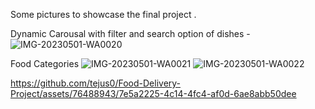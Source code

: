 Some pictures to showcase the final project .

Dynamic Carousal with filter and search option of dishes  -
![IMG-20230501-WA0020](https://github.com/tejus0/Food-Delivery-Project/assets/76488943/eb373a62-b2b6-4183-be4e-9ea2632d899e)

Food Categories
![IMG-20230501-WA0021](https://github.com/tejus0/Food-Delivery-Project/assets/76488943/8cc05426-67da-4788-aacb-1addff0d245a)
![IMG-20230501-WA0022](https://github.com/tejus0/Food-Delivery-Project/assets/76488943/5f4f6703-de94-4cb5-9dd4-7cb8415491e8)



https://github.com/tejus0/Food-Delivery-Project/assets/76488943/7e5a2225-4c14-4fc4-af0d-6ae8abb50dee

